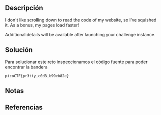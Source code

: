 ## Descripción
I don't like scrolling down to read the code of my website, so I've squished it. As a bonus, my pages load faster!

Additional details will be available after launching your challenge instance.
## Solución
Para solucionar este reto inspeccionamos el código fuente para poder encontrar la bandera

`picoCTF{pr3tty_c0d3_b99eb82e}`
## Notas
## Referencias
